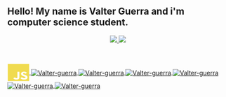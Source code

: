 ## Hello! My name is Valter Guerra and i'm computer science student.

<div align="center">
  <a href="https://github.com/netoguerradev">
  <img height="140em" src="https://github-readme-stats.vercel.app/api?username=netoguerradev&show_icons=true&theme=dark&include_all_commits=true&count_private=true"/>
  <img height="140em" src="https://github-readme-stats.vercel.app/api/top-langs/?username=netoguerradev&layout=compact&langs_count=7&theme=dark"/>
</div>
  
  ##
  
<div style="display: inline_block"><br>
  <img align="center" alt="Valter-guerra" height="40" width="50" src="https://raw.githubusercontent.com/devicons/devicon/master/icons/javascript/javascript-plain.svg">
  <img align="center" alt="Valter-guerra" height="40" width="50" src="https://cdn.jsdelivr.net/gh/devicons/devicon/icons/nodejs/nodejs-original.svg" />
  <img align="center" alt="Valter-guerra" height="40" width="50" src="https://cdn.jsdelivr.net/gh/devicons/devicon/icons/docker/docker-original.svg" />
  <img align="center" alt="Valter-guerra" height="40" width="50" src="https://cdn.jsdelivr.net/gh/devicons/devicon/icons/express/express-original-wordmark.svg" />
  <img align="center" alt="Valter-guerra" height="40" width="50" src="https://cdn.jsdelivr.net/gh/devicons/devicon/icons/react/react-original.svg" />
  <img align="center" alt="Valter-guerra" height="40" width="50" src="https://cdn.jsdelivr.net/gh/devicons/devicon/icons/html5/html5-original.svg" />
  <img align="center" alt="Valter-guerra" height="40" width="50" src="https://cdn.jsdelivr.net/gh/devicons/devicon/icons/css3/css3-original.svg" />
</div>
  
 

